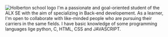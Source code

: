 ![Holberton school logo](https://secure.meetupstatic.com/photos/event/b/c/5/6/highres_475548214.jpeg)
I'm a passionate and goal-oriented student of the ALX SE with the aim of specializing in Back-end developement. As a learner, I'm open to collaborate with like-minded people who are pursuing their carriers in the same fields.
I have basic knowledge of some programming languages lige python, C, HTML, CSS and JAVASCRIPT.
